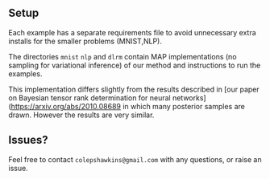 

## Setup

Each example has a separate requirements file to avoid unnecessary extra installs for the smaller problems (MNIST,NLP).

The directories `mnist` `nlp` and `dlrm` contain MAP implementations (no sampling for variational inference) of our method and instructions to run the examples. 

This implementation differs slightly from the results described in [our paper on Bayesian tensor rank determination for neural networks](https://arxiv.org/abs/2010.08689 in which many posterior samples are drawn. However the results are very similar.


## Issues?

Feel free to contact `colepshawkins@gmail.com` with any questions, or raise an issue.
